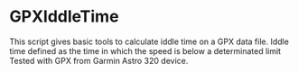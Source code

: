 GPXIddleTime
============

This script gives basic tools to calculate iddle time on a GPX data file.
Iddle time defined as the time in which the speed is below a determinated limit Tested with GPX from Garmin Astro 320 
device.
